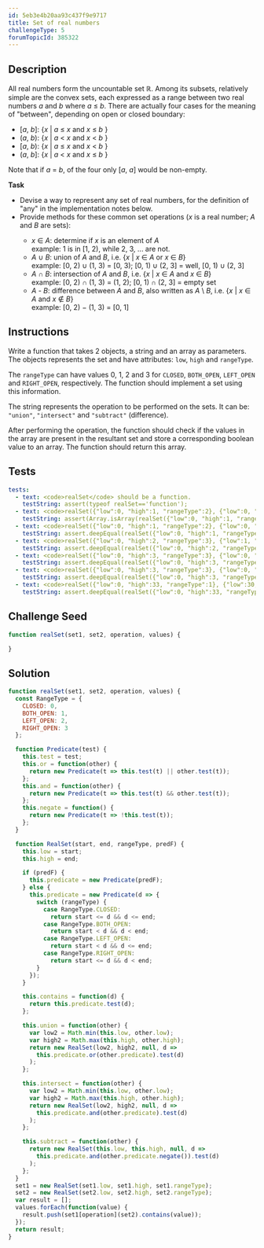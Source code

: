 ```yaml
---
id: 5eb3e4b20aa93c437f9e9717
title: Set of real numbers
challengeType: 5
forumTopicId: 385322
---
```


## Description

<section id='description'>

All real numbers form the uncountable set ℝ. Among its subsets, relatively simple are the convex sets, each expressed as a range between two real numbers *a* and *b* where *a* ≤ *b*. There are actually four cases for the meaning of "between", depending on open or closed boundary:

<ul>
  <li>[<i>a</i>, <i>b</i>]: {<i>x</i> | <i>a</i> ≤ <i>x</i> and <i>x</i> ≤ <i>b</i> }</li>
  <li>(<i>a</i>, <i>b</i>): {<i>x</i> | <i>a</i> < <i>x</i> and <i>x</i> < <i>b</i> }</li>
  <li>[<i>a</i>, <i>b</i>): {<i>x</i> | <i>a</i> ≤ <i>x</i> and <i>x</i> < <i>b</i> }</li>
  <li>(<i>a</i>, <i>b</i>]: {<i>x</i> | <i>a</i> < <i>x</i> and <i>x</i> ≤ <i>b</i> }</li>
</ul>

Note that if *a* = *b*, of the four only \[*a*, *a*] would be non-empty.

**Task**

<ul>
  <li>Devise a way to represent any set of real numbers, for the definition of "any" in the implementation notes below.</li>
  <li>Provide methods for these common set operations (<i>x</i> is a real number; <i>A</i> and <i>B</i> are sets):</li>
  <ul>
    <li>
      <i>x</i> ∈ <i>A</i>: determine if <i>x</i> is an element of <i>A</i><br>
      example: 1 is in [1, 2), while 2, 3, ... are not.
    </li>
    <li>
      <i>A</i> ∪ <i>B</i>: union of <i>A</i> and <i>B</i>, i.e. {<i>x</i> | <i>x</i> ∈ <i>A</i> or <i>x</i> ∈ <i>B</i>}<br>
      example: [0, 2) ∪ (1, 3) = [0, 3); [0, 1) ∪ (2, 3] = well, [0, 1) ∪ (2, 3]
    </li>
    <li>
      <i>A</i> ∩ <i>B</i>: intersection of <i>A</i> and <i>B</i>, i.e. {<i>x</i> | <i>x</i> ∈ <i>A</i> and <i>x</i> ∈ <i>B</i>}<br>
      example: [0, 2) ∩ (1, 3) = (1, 2); [0, 1) ∩ (2, 3] = empty set
    </li>
    <li>
      <i>A</i> - <i>B</i>: difference between <i>A</i> and <i>B</i>, also written as <i>A</i> \ <i>B</i>, i.e. {<i>x</i> | <i>x</i> ∈ <i>A</i> and <i>x</i> ∉ <i>B</i>}<br>
      example: [0, 2) − (1, 3) = [0, 1]
    </li>
  </ul>
</ul>

</section>

## Instructions

<section id='instructions'>

Write a function that takes 2 objects, a string and an array as parameters. The objects represents the set and have attributes: `low`, `high` and `rangeType`.

The `rangeType` can have values 0, 1, 2 and 3 for `CLOSED`, `BOTH_OPEN`, `LEFT_OPEN` and `RIGHT_OPEN`, respectively. The function should implement a set using this information.

The string represents the operation to be performed on the sets. It can be: `"union"`, `"intersect"` and `"subtract"` (difference).

After performing the operation, the function should check if the values in the array are present in the resultant set and store a corresponding boolean value to an array. The function should return this array.

</section>

## Tests

<section id='tests'>

```yml
tests:
  - text: <code>realSet</code> should be a function.
    testString: assert(typeof realSet=='function');
  - text: <code>realSet({"low":0, "high":1, "rangeType":2}, {"low":0, "high":2, "rangeType":3}, "union", [1, 2, 3])</code> should return a array.
    testString: assert(Array.isArray(realSet({"low":0, "high":1, "rangeType":2}, {"low":0, "high":2, "rangeType":3}, "union", [1, 2, 3])));
  - text: <code>realSet({"low":0, "high":1, "rangeType":2}, {"low":0, "high":2, "rangeType":3}, "union", [1, 2, 3])</code> should return <code>[true, false, false]</code>.
    testString: assert.deepEqual(realSet({"low":0, "high":1, "rangeType":2}, {"low":0, "high":2, "rangeType":3}, "union", [1, 2, 3]), [true, false, false]);
  - text: <code>realSet({"low":0, "high":2, "rangeType":3}, {"low":1, "high":2, "rangeType":2}, "intersect", [0, 1, 2])</code> should return <code>[false, false, false]</code>.
    testString: assert.deepEqual(realSet({"low":0, "high":2, "rangeType":3}, {"low":1, "high":2, "rangeType":2}, "intersect", [0, 1, 2]), [false, false, false]);
  - text: <code>realSet({"low":0, "high":3, "rangeType":3}, {"low":0, "high":1, "rangeType":1}, "subtract", [0, 1, 2])</code> should return <code>[true, true, true]</code>.
    testString: assert.deepEqual(realSet({"low":0, "high":3, "rangeType":3}, {"low":0, "high":1, "rangeType":1}, "subtract", [0, 1, 2]), [true, true, true]);
  - text: <code>realSet({"low":0, "high":3, "rangeType":3}, {"low":0, "high":1, "rangeType":0}, "subtract", [0, 1, 2])</code> should return <code>[false, false, true]</code>.
    testString: assert.deepEqual(realSet({"low":0, "high":3, "rangeType":3}, {"low":0, "high":1, "rangeType":0}, "subtract", [0, 1, 2]), [false, false, true]);
  - text: <code>realSet({"low":0, "high":33, "rangeType":1}, {"low":30, "high":31, "rangeType":0}, "intersect", [30, 31, 32])</code> should return <code>[true, true, false]</code>.
    testString: assert.deepEqual(realSet({"low":0, "high":33, "rangeType":1}, {"low":30, "high":31, "rangeType":0}, "intersect", [30, 31, 32]), [true, true, false]);
```

</section>

## Challenge Seed

<section id='challengeSeed'>
<div id='js-seed'>

```js
function realSet(set1, set2, operation, values) {

}
```

</div>

</section>

## Solution

<section id='solution'>

```js
function realSet(set1, set2, operation, values) {
  const RangeType = {
    CLOSED: 0,
    BOTH_OPEN: 1,
    LEFT_OPEN: 2,
    RIGHT_OPEN: 3
  };

  function Predicate(test) {
    this.test = test;
    this.or = function(other) {
      return new Predicate(t => this.test(t) || other.test(t));
    };
    this.and = function(other) {
      return new Predicate(t => this.test(t) && other.test(t));
    };
    this.negate = function() {
      return new Predicate(t => !this.test(t));
    };
  }

  function RealSet(start, end, rangeType, predF) {
    this.low = start;
    this.high = end;

    if (predF) {
      this.predicate = new Predicate(predF);
    } else {
      this.predicate = new Predicate(d => {
        switch (rangeType) {
          case RangeType.CLOSED:
            return start <= d && d <= end;
          case RangeType.BOTH_OPEN:
            return start < d && d < end;
          case RangeType.LEFT_OPEN:
            return start < d && d <= end;
          case RangeType.RIGHT_OPEN:
            return start <= d && d < end;
        }
      });
    }

    this.contains = function(d) {
      return this.predicate.test(d);
    };

    this.union = function(other) {
      var low2 = Math.min(this.low, other.low);
      var high2 = Math.max(this.high, other.high);
      return new RealSet(low2, high2, null, d =>
        this.predicate.or(other.predicate).test(d)
      );
    };

    this.intersect = function(other) {
      var low2 = Math.min(this.low, other.low);
      var high2 = Math.max(this.high, other.high);
      return new RealSet(low2, high2, null, d =>
        this.predicate.and(other.predicate).test(d)
      );
    };

    this.subtract = function(other) {
      return new RealSet(this.low, this.high, null, d =>
        this.predicate.and(other.predicate.negate()).test(d)
      );
    };
  }
  set1 = new RealSet(set1.low, set1.high, set1.rangeType);
  set2 = new RealSet(set2.low, set2.high, set2.rangeType);
  var result = [];
  values.forEach(function(value) {
    result.push(set1[operation](set2).contains(value));
  });
  return result;
}
```

</section>
